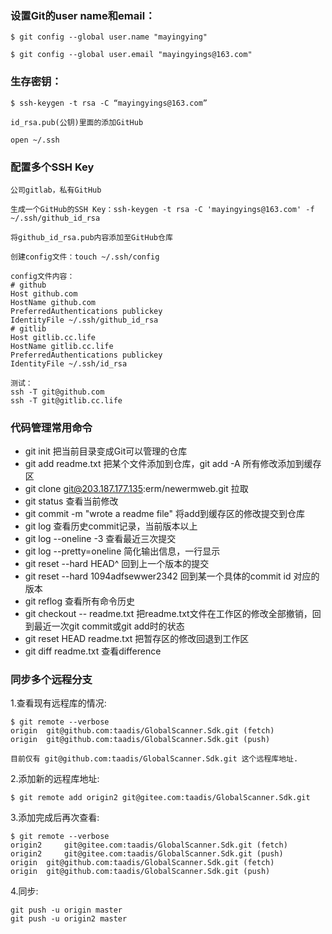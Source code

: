### 设置Git的user name和email：

    $ git config --global user.name "mayingying"

    $ git config --global user.email "mayingyings@163.com"

### 生存密钥：

    $ ssh-keygen -t rsa -C “mayingyings@163.com”

    id_rsa.pub(公钥)里面的添加GitHub

    open ~/.ssh

### 配置多个SSH Key
    公司gitlab，私有GitHub

    生成一个GitHub的SSH Key：ssh-keygen -t rsa -C 'mayingyings@163.com' -f ~/.ssh/github_id_rsa

    将github_id_rsa.pub内容添加至GitHub仓库

    创建config文件：touch ~/.ssh/config

    config文件内容：
    # github
    Host github.com
    HostName github.com
    PreferredAuthentications publickey
    IdentityFile ~/.ssh/github_id_rsa
    # gitlib
    Host gitlib.cc.life
    HostName gitlib.cc.life
    PreferredAuthentications publickey
    IdentityFile ~/.ssh/id_rsa  

    测试：
    ssh -T git@github.com
    ssh -T git@gitlib.cc.life


### 代码管理常用命令
- git init 把当前目录变成Git可以管理的仓库
- git add readme.txt 把某个文件添加到仓库，git add -A 所有修改添加到缓存区
- git clone git@203.187.177.135:erm/newermweb.git 拉取
- git status 查看当前修改
- git commit -m "wrote a readme file" 将add到缓存区的修改提交到仓库
- git log 查看历史commit记录，当前版本以上
- git log --oneline -3 查看最近三次提交
- git log --pretty=oneline 简化输出信息，一行显示
- git reset --hard HEAD^ 回到上一个版本的提交
- git reset --hard 1094adfsewwer2342 回到某一个具体的commit id 对应的版本
- git reflog 查看所有命令历史
- git checkout -- readme.txt 把readme.txt文件在工作区的修改全部撤销，回到最近一次git commit或git add时的状态
- git reset HEAD readme.txt 把暂存区的修改回退到工作区
- git diff readme.txt 查看difference


### 同步多个远程分支
1.查看现有远程库的情况:

    $ git remote --verbose
    origin  git@github.com:taadis/GlobalScanner.Sdk.git (fetch)
    origin  git@github.com:taadis/GlobalScanner.Sdk.git (push)

    目前仅有 git@github.com:taadis/GlobalScanner.Sdk.git 这个远程库地址.


2.添加新的远程库地址:

    $ git remote add origin2 git@gitee.com:taadis/GlobalScanner.Sdk.git


3.添加完成后再次查看:


    $ git remote --verbose
    origin2     git@gitee.com:taadis/GlobalScanner.Sdk.git (fetch)
    origin2     git@gitee.com:taadis/GlobalScanner.Sdk.git (push)
    origin  git@github.com:taadis/GlobalScanner.Sdk.git (fetch)
    origin  git@github.com:taadis/GlobalScanner.Sdk.git (push)


4.同步:

    git push -u origin master
    git push -u origin2 master